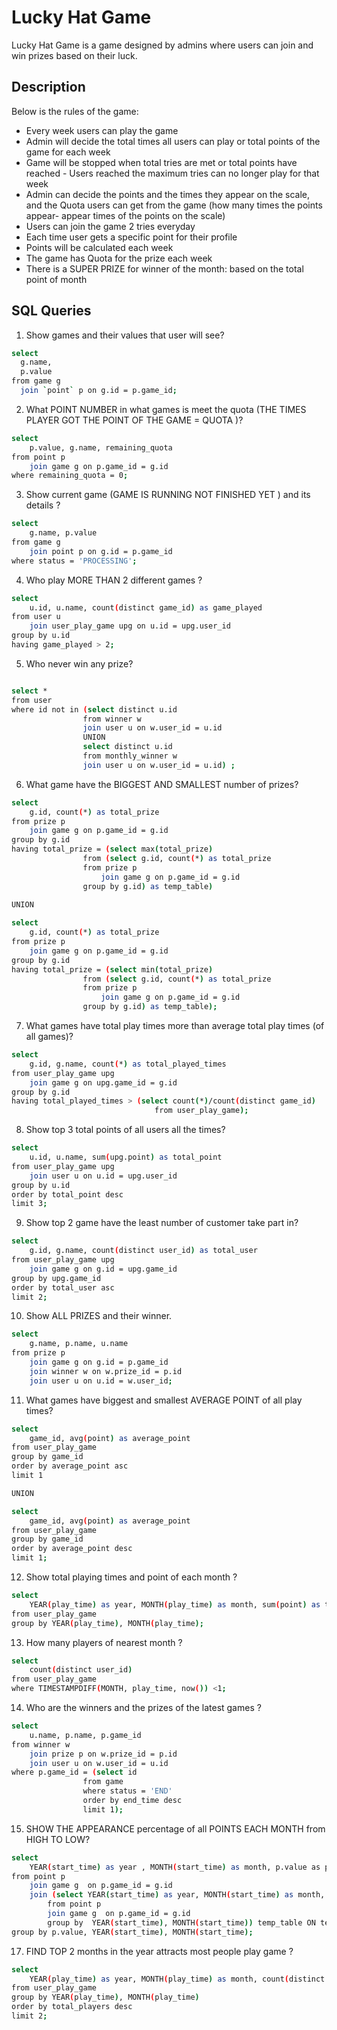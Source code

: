 # Lucky Hat Game

Lucky Hat Game is a game designed by admins where users can join and win prizes based on their luck.

## Description
Below is the rules of the game:

* Every week users can play the game	
* Admin will decide the total times all users can play or total points of the game for each week
* Game will be stopped when total tries are met or total points have reached - Users reached the maximum tries can no longer play for that week
* Admin can decide the points and the times they appear on the scale, and the Quota users can get from the game (how many times the points appear- appear times of the points on the scale)
* Users can join the game 2 tries everyday
* Each time user gets a specific point for their profile
* Points will be calculated each week
* The game has Quota for the prize each week
* There is a SUPER PRIZE for winner of the month: based on the total point of month 

## SQL Queries

1. Show games and their values that user will see?

```bash
select
  g.name,
  p.value
from game g
  join `point` p on g.id = p.game_id;
```
2. What POINT NUMBER  in what games  is meet the quota (THE TIMES PLAYER GOT THE POINT OF THE GAME = QUOTA )?

```bash
select
	p.value, g.name, remaining_quota
from point p
	join game g on p.game_id = g.id
where remaining_quota = 0;
```

3. Show current game (GAME IS RUNNING NOT FINISHED YET ) and its details ?

```bash
select
	g.name, p.value
from game g
	join point p on g.id = p.game_id
where status = 'PROCESSING';
```
4. Who play MORE THAN 2 different games ?

```bash
select
	u.id, u.name, count(distinct game_id) as game_played
from user u
	join user_play_game upg on u.id = upg.user_id
group by u.id
having game_played > 2;
```

5. Who never win any prize?

```bash

select * 
from user 
where id not in (select distinct u.id
				from winner w
				join user u on w.user_id = u.id 
				UNION 
				select distinct u.id
				from monthly_winner w
				join user u on w.user_id = u.id) ;
```

6. What game have the BIGGEST AND SMALLEST number of prizes?

```bash
select
	g.id, count(*) as total_prize
from prize p
	join game g on p.game_id = g.id
group by g.id
having total_prize = (select max(total_prize) 
				from (select g.id, count(*) as total_prize
				from prize p
					join game g on p.game_id = g.id
				group by g.id) as temp_table)
                
UNION 

select
	g.id, count(*) as total_prize
from prize p
	join game g on p.game_id = g.id
group by g.id
having total_prize = (select min(total_prize) 
				from (select g.id, count(*) as total_prize
				from prize p
					join game g on p.game_id = g.id
				group by g.id) as temp_table);
```

7. What games have total play times more than average total play times (of all games)?
   
```bash
select
	g.id, g.name, count(*) as total_played_times
from user_play_game upg
	join game g on upg.game_id = g.id
group by g.id
having total_played_times > (select count(*)/count(distinct game_id)
								from user_play_game);
```
8. Show top 3 total points of all users all the times?

```bash
select
	u.id, u.name, sum(upg.point) as total_point
from user_play_game upg
	join user u on u.id = upg.user_id
group by u.id 
order by total_point desc
limit 3;
```

9. Show top 2 game have the least number of customer take part in?

```bash
select
	g.id, g.name, count(distinct user_id) as total_user
from user_play_game upg 
	join game g on g.id = upg.game_id
group by upg.game_id
order by total_user asc
limit 2;
```

10. Show ALL PRIZES  and their winner.

```bash
select
	g.name, p.name, u.name
from prize p 
	join game g on g.id = p.game_id
    join winner w on w.prize_id = p.id
    join user u on u.id = w.user_id;
```

11. What games have biggest and smallest AVERAGE POINT of all play times?

```bash
select
	game_id, avg(point) as average_point
from user_play_game
group by game_id
order by average_point asc 
limit 1

UNION 

select
	game_id, avg(point) as average_point
from user_play_game
group by game_id
order by average_point desc 
limit 1;
```

12. Show total playing times and point of each month ?
    
```bash
select
	YEAR(play_time) as year, MONTH(play_time) as month, sum(point) as total_point, count(*) as total_played_times
from user_play_game
group by YEAR(play_time), MONTH(play_time);
```

13. How many players of nearest month ?
    
```bash    
select
	count(distinct user_id)
from user_play_game
where TIMESTAMPDIFF(MONTH, play_time, now()) <1; 
```

14. Who are the winners and the prizes of the latest games ?
    
```bash    
select
	u.name, p.name, p.game_id
from winner w 
	join prize p on w.prize_id = p.id
    join user u on w.user_id = u.id
where p.game_id = (select id
				from game 
				where status = 'END'
				order by end_time desc
				limit 1);
```
       
15. SHOW THE APPEARANCE percentage of all POINTS EACH MONTH from HIGH TO LOW?

```bash     
select
	YEAR(start_time) as year , MONTH(start_time) as month, p.value as point, sum(appear_time) as appear_time, temp_table.total , sum(appear_time)*100/temp_table.total as percentage
from point p
	join game g  on p.game_id = g.id
    join (select YEAR(start_time) as year, MONTH(start_time) as month, sum(appear_time) as total
		from point p
		join game g  on p.game_id = g.id
		group by  YEAR(start_time), MONTH(start_time)) temp_table ON temp_table.year = YEAR(start_time) AND temp_table.month = MONTH(start_time)
group by p.value, YEAR(start_time), MONTH(start_time);
```

17. FIND TOP 2 months in the year attracts most people play game ?
    
```bash
select
	YEAR(play_time) as year, MONTH(play_time) as month, count(distinct user_id) as total_players
from user_play_game 
group by YEAR(play_time), MONTH(play_time)
order by total_players desc
limit 2;
```
